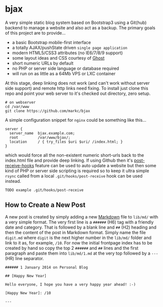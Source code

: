 bjax
====

A very simple static blog system based on Bootstrap3 using a Git(hub)
backend to manage a website and also act as a backup. The primary goals
of this project are to provide...

- a basic Bootstrap mobile-first interface
- a totally AJAX/pushState driven `single page application`
- modern HTML5/CSS3 attributes (no IE6/7/8/9 support)
- some layout ideas and CSS courtesy of [Ghost]
- short numeric URLs by default
- no PHP or server side language or database required
- will run on as little as a 64Mb VPS or LXC container

At this stage, deep linking does not work (and can't work without server
side support) and remote http links need fixing. To install just clone
this repo and point your web server to it's checked out directory, zero
setup.

    # on webserver
    cd /var/www
    git clone https://github.com/markc/bjax

A simple configuration snippet for `nginx` could be something like
this...

    server {
      server_name  bjax.example.com;
      root         /var/www/bjax/;
      location     / { try_files $uri $uri/ /index.html; }
    }

which would force all the non-existent numeric short-urls back to the
index.html file and provide deep linking. If using Github then it's
[post-receive-hooks] feature can be used to auto update a website but
then some kind of PHP or server side scripting is required so to keep
it ultra simple `rsync` called from a local `.git/hooks/post-receive`
hook can be used instead.

    TODO example .git/hooks/post-receive

## How to Create a New Post

A new post is created by simply adding a new [Markdown] file to `lib/md/`
with a very simple format. The very first line is a `######` (H6) tag
with a friendly date and category. That is followed by a blank line
and `##` (H2) heading and then the content of the post in Markdown
format. Simply name the file `digit.md` where `digit` is the next
higher number in the `lib/md/` folder and link to it as, for example,
`/10`. For now the initial frontpage index has to be created by hand
so copy the top 2 `######` and `##` lines and the first paragraph and
paste them into `lib/md/1.md` at the very top followed by a `---` (HR)
line separator.

    ###### 1 January 2014 on Personal Blog

    ## [Happy New Year]

    Hello everyone, I hope you have a very happy year ahead! :-)

    [Happy New Year]: /10

    ---


[Ghost]: http://ghost.org
[post-receive-hooks]: https://help.github.com/articles/post-receive-hooks
[Markdown]: http://en.wikipedia.org/wiki/Markdown

